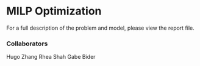 # MILP Optimization

For a full description of the problem and model, please view the report file.

### Collaborators
Hugo Zhang
Rhea Shah
Gabe Bider
